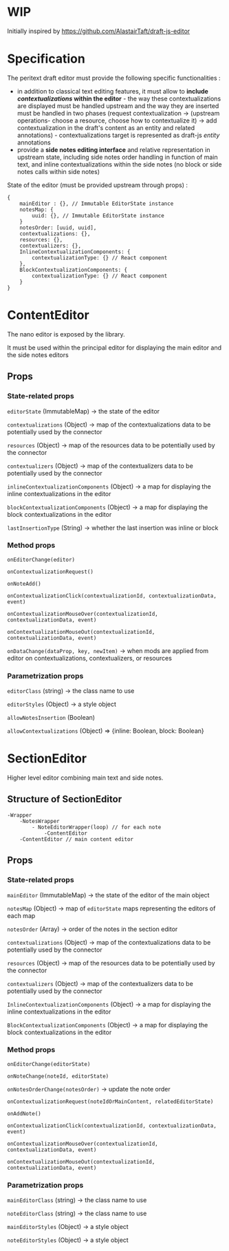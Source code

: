 WIP
===

Initially inspired by https://github.com/AlastairTaft/draft-js-editor

# Specification

The peritext draft editor must provide the following specific functionalities :

* in addition to classical text editing features, it must allow to **include *contextualizations* within the editor** - the way these contextualizations are displayed must be handled upstream and the way they are inserted must be handled in two phases (request contextualization -> (upstream operations- choose a resource, choose how to contextualize it) -> add contextualization in the draft's content as an entity and related annotations) - contextualizations target is represented as draft-js *entity* annotations
* provide a **side notes editing interface** and relative representation in upstream state, including side notes order handling in function of main text, and inline contextualizations within the side notes (no block or side notes calls within side notes)


State of the editor (must be provided upstream through props) :

```
{
    mainEditor : {}, // Immutable EditorState instance
    notesMap: {
        uuid: {}, // Immutable EditorState instance
    }
    notesOrder: [uuid, uuid],
    contextualizations: {},
    resources: {},
    contextualizers: {},
    InlineContextualizationComponents: {
        contextualizationType: {} // React component
    },
    BlockContextualizationComponents: {
        contextualizationType: {} // React component
    }
}
```

# ContentEditor

The nano editor is exposed by the library.

It must be used within the principal editor for displaying the main editor and the side notes editors

## Props

### State-related props

`editorState` (ImmutableMap) -> the state of the editor

`contextualizations` (Object) -> map of the contextualizations data to be potentially used by the connector

`resources` (Object) -> map of the resources data to be potentially used by the connector

`contextualizers` (Object) -> map of the contextualizers data to be potentially used by the connector

`inlineContextualizationComponents` (Object) -> a map for displaying the inline contextualizations in the editor

`blockContextualizationComponents` (Object) -> a map for displaying the block contextualizations in the editor

`lastInsertionType` (String) -> whether the last insertion was inline or block

### Method props

`onEditorChange(editor)`

`onContextualizationRequest()`

`onNoteAdd()`

`onContextualizationClick(contextualizationId, contextualizationData, event)` 

`onContextualizationMouseOver(contextualizationId, contextualizationData, event)` 

`onContextualizationMouseOut(contextualizationId, contextualizationData, event)` 

`onDataChange(dataProp, key, newItem)` -> when mods are applied from editor on contextualizations, contextualizers, or resources

### Parametrization props

`editorClass` (string) -> the class name to use

`editorStyles` (Object) -> a style object

`allowNotesInsertion` (Boolean)

`allowContextualizations` (Object) => {inline: Boolean, block: Boolean}

# SectionEditor

Higher level editor combining main text and side notes.

## Structure of SectionEditor

```
-Wrapper
    -NotesWrapper
        - NoteEditorWrapper(loop) // for each note
            -ContentEditor
    -ContentEditor // main content editor
```

## Props

### State-related props

`mainEditor` (ImmutableMap) -> the state of the editor of the main object

`notesMap` (Object) -> map of `editorState` maps representing the editors of each map

`notesOrder` (Array<String>) -> order of the notes in the section editor

`contextualizations` (Object) -> map of the contextualizations data to be potentially used by the connector

`resources` (Object) -> map of the resources data to be potentially used by the connector

`contextualizers` (Object) -> map of the contextualizers data to be potentially used by the connector

`InlineContextualizationComponents` (Object) -> a map for displaying the inline contextualizations in the editor

`BlockContextualizationComponents` (Object) -> a map for displaying the block contextualizations in the editor

### Method props

`onEditorChange(editorState)` 

`onNoteChange(noteId, editorState)` 

`onNotesOrderChange(notesOrder)` -> update the note order 

`onContextualizationRequest(noteIdOrMainContent, relatedEditorState)` 

`onAddNote()`

`onContextualizationClick(contextualizationId, contextualizationData, event)` 

`onContextualizationMouseOver(contextualizationId, contextualizationData, event)` 

`onContextualizationMouseOut(contextualizationId, contextualizationData, event)` 

### Parametrization props

`mainEditorClass` (string) -> the class name to use

`noteEditorClass` (string) -> the class name to use

`mainEditorStyles` (Object) -> a style object

`noteEditorStyles` (Object) -> a style object


